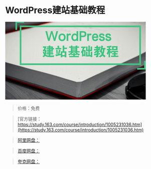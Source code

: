 # WordPress建站基础教程

![img](../../../assets/study163/free/cd158c68-032b-4f8f-a15c-0ae6ddc3914f.png)

> 价格：免费

> [官方链接：https://study.163.com/course/introduction/1005231036.htm](https://study.163.com/course/introduction/1005231036.htm)

> [阿里网盘：]()

> [百度网盘：]()

> [夸克网盘：]()
